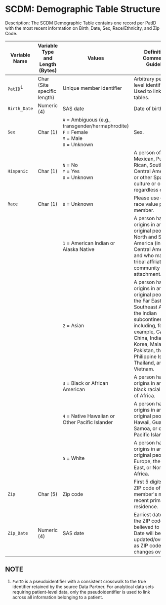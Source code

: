 # SCDM: Demographic Table Structure

Description: The SCDM Demographic Table contains one record per PatID with the most recent information on Birth_Date, Sex, Race/Ethnicity, and Zip Code.

| Variable Name | Variable Type and Length (Bytes) | Values | Definition / Comments / Guideline | Example |
| --- | --- | --- | --- | --- |
| `PatID`<sup>1</sup> | Char (Site specific length) | Unique member identifier | Arbitrary person-level identifier. Used to link across tables. | `123456789012345` |
| `Birth_Date` | Numeric (4) | SAS date | Date of birth. | `12/5/1971` |
| `Sex` | Char (1) | `A` = Ambiguous (e.g., transgender/hermaphrodite)<br>`F` = Female<br>`M` = Male<br>`U` = Unknown | Sex. | `F` |
| `Hispanic` | Char (1) | `N` = No<br>`Y` = Yes<br> `U` = Unknown | A person of Cuban, Mexican, Puerto Rican, South or Central American, or other Spanish culture or origin, regardless of race. | `N` |
| `Race` | Char (1) | `0` = Unknown | Please use only one race value per member.<br> | `2` |
| | | `1` = American Indian or Alaska Native | A person having origins in any of the original peoples of North and South America (including Central America), and who maintains tribal affiliation or community attachment. | |
| | | `2` = Asian | A person having origins in any of the original peoples of the Far East, Southeast Asia, or the Indian subcontinent including, for example, Cambodia, China, India, Japan, Korea, Malaysia, Pakistan, the Philippine Islands, Thailand, and Vietnam. | |
| | | `3` = Black or African American | A person having origins in any of the black racial groups of Africa. | |
| | | `4` = Native Hawaiian or Other Pacific Islander | A person having origins in any of the original peoples of Hawaii, Guam, Samoa, or other Pacific Islands. | |
| | | `5` = White | A person having origins in any of the original peoples of Europe, the Middle East, or North Africa. | |
| `Zip` | Char (5) | Zip code | First 5 digits of the ZIP code of the member's most recent primary residence. | `04090` |
| `Zip_Date` | Numeric (4) | SAS date | Earliest date that the ZIP code is believed to be valid. Date will be updated/overwritten as ZIP code changes over time. | `12/12/2009` |

## NOTE

1. `PatID` is a pseudoidentifier with a consistent crosswalk to the true identifier retained by the source Data Partner. For analytical data sets requiring patient-level data, only the pseudoidentifier is used to link across all information belonging to a patient.

